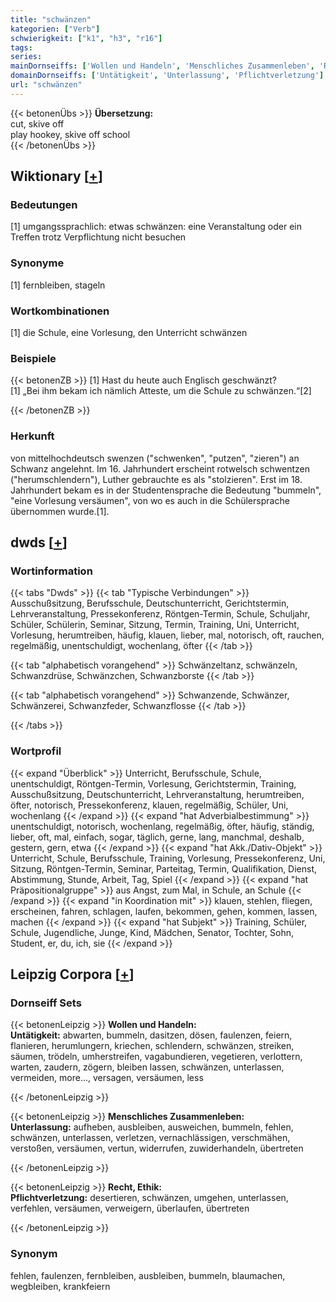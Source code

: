 ```yaml
---
title: "schwänzen"
kategorien: ["Verb"]
schwierigkeit: ["k1", "h3", "r16"]
tags:
series:
mainDornseiffs: ['Wollen und Handeln', 'Menschliches Zusammenleben', 'Recht, Ethik']
domainDornseiffs: ['Untätigkeit', 'Unterlassung', 'Pflichtverletzung']
url: "schwänzen"
---
```


{{< betonenÜbs >}}
**Übersetzung:**  
cut, skive off  
play hookey, skive off school  
{{< /betonenÜbs >}}

## Wiktionary [[+](https://de.wiktionary.org/wiki/schwänzen)]

### Bedeutungen
[1] umgangssprachlich: etwas schwänzen: eine Veranstaltung oder ein Treffen trotz Verpflichtung nicht besuchen  

### Synonyme
[1] fernbleiben, stageln  

### Wortkombinationen
[1] die Schule, eine Vorlesung, den Unterricht schwänzen  

### Beispiele
{{< betonenZB >}}
[1] Hast du heute auch Englisch geschwänzt?  
[1] „Bei ihm bekam ich nämlich Atteste, um die Schule zu schwänzen.“[2]  

{{< /betonenZB >}}
### Herkunft
von mittelhochdeutsch swenzen ("schwenken", "putzen", "zieren") an Schwanz angelehnt. Im 16. Jahrhundert erscheint rotwelsch schwentzen ("herumschlendern"), Luther gebrauchte es als "stolzieren". Erst im 18. Jahrhundert bekam es in der Studentensprache die Bedeutung "bummeln", "eine Vorlesung versäumen", von wo es auch in die Schülersprache übernommen wurde.[1].  



## dwds [[+](https://www.dwds.de/wb/schwänzen)]

### Wortinformation
{{< tabs "Dwds" >}}
{{< tab "Typische Verbindungen" >}}
Ausschußsitzung, Berufsschule, Deutschunterricht, Gerichtstermin, Lehrveranstaltung, Pressekonferenz, Röntgen-Termin, Schule, Schuljahr, Schüler, Schülerin, Seminar, Sitzung, Termin, Training, Uni, Unterricht, Vorlesung, herumtreiben, häufig, klauen, lieber, mal, notorisch, oft, rauchen, regelmäßig, unentschuldigt, wochenlang, öfter
{{< /tab >}}

{{< tab "alphabetisch vorangehend" >}}
Schwänzeltanz, schwänzeln, Schwanzdrüse, Schwänzchen, Schwanzborste
{{< /tab >}}

{{< tab "alphabetisch vorangehend" >}}
Schwanzende, Schwänzer, Schwänzerei, Schwanzfeder, Schwanzflosse
{{< /tab >}}

{{< /tabs >}}

### Wortprofil
{{< expand "Überblick" >}} Unterricht, Berufsschule, Schule, unentschuldigt, Röntgen-Termin, Vorlesung, Gerichtstermin, Training, Ausschußsitzung, Deutschunterricht, Lehrveranstaltung, herumtreiben, öfter, notorisch, Pressekonferenz, klauen, regelmäßig, Schüler, Uni, wochenlang {{< /expand >}}
{{< expand "hat Adverbialbestimmung" >}} unentschuldigt, notorisch, wochenlang, regelmäßig, öfter, häufig, ständig, lieber, oft, mal, einfach, sogar, täglich, gerne, lang, manchmal, deshalb, gestern, gern, etwa {{< /expand >}}
{{< expand "hat Akk./Dativ-Objekt" >}} Unterricht, Schule, Berufsschule, Training, Vorlesung, Pressekonferenz, Uni, Sitzung, Röntgen-Termin, Seminar, Parteitag, Termin, Qualifikation, Dienst, Abstimmung, Stunde, Arbeit, Tag, Spiel {{< /expand >}}
{{< expand "hat Präpositionalgruppe" >}} aus Angst, zum Mal, in Schule, an Schule {{< /expand >}}
{{< expand "in Koordination mit" >}} klauen, stehlen, fliegen, erscheinen, fahren, schlagen, laufen, bekommen, gehen, kommen, lassen, machen {{< /expand >}}
{{< expand "hat Subjekt" >}} Training, Schüler, Schule, Jugendliche, Junge, Kind, Mädchen, Senator, Tochter, Sohn, Student, er, du, ich, sie {{< /expand >}}

## Leipzig Corpora [[+](https://corpora.uni-leipzig.de/en/res?word=schwänzen&corpusId=deu_newscrawl-public_2018)]

### Dornseiff Sets
{{< betonenLeipzig >}}
**Wollen und Handeln:**  
**Untätigkeit:** abwarten, bummeln, dasitzen, dösen, faulenzen, feiern, flanieren, herumlungern, kriechen, schlendern, schwänzen, streiken, säumen, trödeln, umherstreifen, vagabundieren, vegetieren, verlottern, warten, zaudern, zögern, bleiben lassen, schwänzen, unterlassen, vermeiden, more..., versagen, versäumen, less  

{{< /betonenLeipzig >}}


{{< betonenLeipzig >}}
**Menschliches Zusammenleben:**  
**Unterlassung:** aufheben, ausbleiben, ausweichen, bummeln, fehlen, schwänzen, unterlassen, verletzen, vernachlässigen, verschmähen, verstoßen, versäumen, vertun, widerrufen, zuwiderhandeln, übertreten  

{{< /betonenLeipzig >}}


{{< betonenLeipzig >}}
**Recht, Ethik:**  
**Pflichtverletzung:** desertieren, schwänzen, umgehen, unterlassen, verfehlen, versäumen, verweigern, überlaufen, übertreten  

{{< /betonenLeipzig >}}

### Synonym
fehlen, faulenzen, fernbleiben, ausbleiben, bummeln, blaumachen, wegbleiben, krankfeiern

